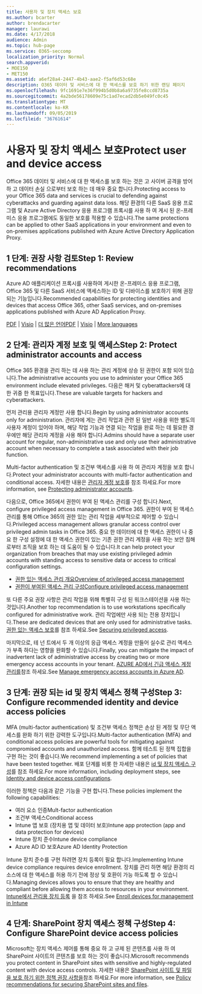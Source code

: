 ```yaml
---
title: 사용자 및 장치 액세스 보호
ms.author: bcarter
author: brendacarter
manager: laurawi
ms.date: 4/17/2018
audience: Admin
ms.topic: hub-page
ms.service: O365-seccomp
localization_priority: Normal
search.appverid:
- MOE150
- MET150
ms.assetid: a6ef28a4-2447-4b43-aae2-f5af6d53c68e
description: O365 데이터 및 서비스에 대 한 액세스를 보호 하기 위한 랜딩 페이지
ms.openlocfilehash: 9fc1691e7e36f994b5d0b8a6a9735fe8ccd8735a
ms.sourcegitcommit: 4a2bde56178609e75c1ad7ecad2db5e049fc0c45
ms.translationtype: MT
ms.contentlocale: ko-KR
ms.lasthandoff: 09/05/2019
ms.locfileid: "36761614"
---
```

# <a name="protect-user-and-device-access"></a><span data-ttu-id="081bf-103">사용자 및 장치 액세스 보호</span><span class="sxs-lookup"><span data-stu-id="081bf-103">Protect user and device access</span></span>

<span data-ttu-id="081bf-104">Office 365 데이터 및 서비스에 대 한 액세스를 보호 하는 것은 고 사이버 공격을 방어 하 고 데이터 손실 으로부터 보호 하는 데 매우 중요 합니다.</span><span class="sxs-lookup"><span data-stu-id="081bf-104">Protecting access to your Office 365 data and services is crucial to defending against cyberattacks and guarding against data loss.</span></span> <span data-ttu-id="081bf-105">해당 환경의 다른 SaaS 응용 프로그램 및 Azure Active Directory 응용 프로그램 프록시를 사용 하 여 게시 된 온-프레미스 응용 프로그램에도 동일한 보호를 적용할 수 있습니다.</span><span class="sxs-lookup"><span data-stu-id="081bf-105">The same protections can be applied to other SaaS applications in your environment and even to on-premises applications published with Azure Active Directory Application Proxy.</span></span>
  
## <a name="step-1-review-recommendations"></a><span data-ttu-id="081bf-106">1 단계: 권장 사항 검토</span><span class="sxs-lookup"><span data-stu-id="081bf-106">Step 1: Review recommendations</span></span>

<span data-ttu-id="081bf-107">Azure AD 애플리케이션 프록시를 사용하여 게시한 온-프레미스 응용 프로그램, Office 365 및 다른 SaaS 서비스에 액세스하는 ID 및 디바이스를 보호하기 위해 권장되는 기능입니다.</span><span class="sxs-lookup"><span data-stu-id="081bf-107">Recommended capabilities for protecting identities and devices that access Office 365, other SaaS services, and on-premises applications published with Azure AD Application Proxy.</span></span>
  
<span data-ttu-id="081bf-108">[PDF](https://go.microsoft.com/fwlink/p/?linkid=841656) | [Visio](https://go.microsoft.com/fwlink/p/?linkid=841657) | [더 많은 언어](https://www.microsoft.com/download/details.aspx?id=55032)</span><span class="sxs-lookup"><span data-stu-id="081bf-108">[PDF](https://go.microsoft.com/fwlink/p/?linkid=841656) | [Visio](https://go.microsoft.com/fwlink/p/?linkid=841657) | [More languages](https://www.microsoft.com/download/details.aspx?id=55032)</span></span>
  
## <a name="step-2-protect-administrator-accounts-and-access"></a><span data-ttu-id="081bf-109">2 단계: 관리자 계정 보호 및 액세스</span><span class="sxs-lookup"><span data-stu-id="081bf-109">Step 2: Protect administrator accounts and access</span></span>
<span data-ttu-id="081bf-110">Office 365 환경을 관리 하는 데 사용 하는 관리 계정에 상승 된 권한이 포함 되어 있습니다.</span><span class="sxs-lookup"><span data-stu-id="081bf-110">The administrative accounts you use to administer your Office 365 environment include elevated privileges.</span></span> <span data-ttu-id="081bf-111">다음은 해커 및 cyberattackers에 대 한 귀중 한 목표입니다.</span><span class="sxs-lookup"><span data-stu-id="081bf-111">These are valuable targets for hackers and cyberattackers.</span></span> 

<span data-ttu-id="081bf-112">먼저 관리용 관리자 계정만 사용 합니다.</span><span class="sxs-lookup"><span data-stu-id="081bf-112">Begin by using administrator accounts only for administration.</span></span> <span data-ttu-id="081bf-113">관리자에 게는 관리 작업과 관련 된 일반 사용을 위한 별도의 사용자 계정이 있어야 하며, 해당 작업 기능과 연결 되는 작업을 완료 하는 데 필요한 경우에만 해당 관리자 계정을 사용 해야 합니다.</span><span class="sxs-lookup"><span data-stu-id="081bf-113">Admins should have a separate user account for regular, non-administrative use and only use their administrative account when necessary to complete a task associated with their job function.</span></span>

<span data-ttu-id="081bf-114">Multi-factor authentication 및 조건부 액세스를 사용 하 여 관리자 계정을 보호 합니다.</span><span class="sxs-lookup"><span data-stu-id="081bf-114">Protect your administrator accounts with multi-factor authentication and conditional access.</span></span> <span data-ttu-id="081bf-115">자세한 내용은 [관리자 계정 보호](https://docs.microsoft.com/microsoft-365/enterprise/identity-access-prerequisites#protecting-administrator-accounts)를 참조 하세요.</span><span class="sxs-lookup"><span data-stu-id="081bf-115">For more information, see [Protecting administrator accounts](https://docs.microsoft.com/microsoft-365/enterprise/identity-access-prerequisites#protecting-administrator-accounts).</span></span> 

<span data-ttu-id="081bf-116">다음으로, Office 365에서 권한이 부여 된 액세스 관리를 구성 합니다.</span><span class="sxs-lookup"><span data-stu-id="081bf-116">Next, configure privileged access management in Office 365.</span></span> <span data-ttu-id="081bf-117">권한이 부여 된 액세스 관리를 통해 Office 365의 권한 있는 관리 작업을 세부적으로 제어할 수 있습니다.</span><span class="sxs-lookup"><span data-stu-id="081bf-117">Privileged access management allows granular access control over privileged admin tasks in Office 365.</span></span> <span data-ttu-id="081bf-118">중요 한 데이터에 대 한 액세스 권한이 나 중요 한 구성 설정에 대 한 액세스 권한이 있는 기존 권한 관리 계정을 사용 하는 보안 침해 로부터 조직을 보호 하는 데 도움이 될 수 있습니다.</span><span class="sxs-lookup"><span data-stu-id="081bf-118">It can help protect your organization from breaches that may use existing privileged admin accounts with standing access to sensitive data or access to critical configuration settings.</span></span>

- [<span data-ttu-id="081bf-119">권한 있는 액세스 관리 개요</span><span class="sxs-lookup"><span data-stu-id="081bf-119">Overview of privileged access management</span></span>](privileged-access-management-overview.md)
- [<span data-ttu-id="081bf-120">권한이 부여된 액세스 관리 구성</span><span class="sxs-lookup"><span data-stu-id="081bf-120">Configure privileged access management</span></span>](privileged-access-management-configuration.md)

<span data-ttu-id="081bf-121">또 다른 주요 권장 사항은 관리 작업을 위해 특별히 구성 된 워크스테이션을 사용 하는 것입니다.</span><span class="sxs-lookup"><span data-stu-id="081bf-121">Another top recommendation is to use workstations specifically configured for administrative work.</span></span> <span data-ttu-id="081bf-122">관리 작업에만 사용 되는 전용 장치입니다.</span><span class="sxs-lookup"><span data-stu-id="081bf-122">These are dedicated devices that are only used for administrative tasks.</span></span> <span data-ttu-id="081bf-123">[권한 있는 액세스 보호](https://docs.microsoft.com/windows-server/identity/securing-privileged-access/securing-privileged-access)를 참조 하세요.</span><span class="sxs-lookup"><span data-stu-id="081bf-123">See [Securing privileged access](https://docs.microsoft.com/windows-server/identity/securing-privileged-access/securing-privileged-access).</span></span>

<span data-ttu-id="081bf-124">마지막으로, 테 넌 트에서 두 개 이상의 응급 액세스 계정을 만들어 실수로 관리 액세스가 부족 하다는 영향을 완화할 수 있습니다.</span><span class="sxs-lookup"><span data-stu-id="081bf-124">Finally, you can mitigate the impact of inadvertent lack of administrative access by creating two or more emergency access accounts in your tenant.</span></span> <span data-ttu-id="081bf-125">[AZURE AD에서 긴급 액세스 계정 관리를](https://docs.microsoft.com/azure/active-directory/users-groups-roles/directory-emergency-access)참조 하세요.</span><span class="sxs-lookup"><span data-stu-id="081bf-125">See [Manage emergency access accounts in Azure AD](https://docs.microsoft.com/azure/active-directory/users-groups-roles/directory-emergency-access).</span></span> 

## <a name="step-3-configure-recommended-identity-and-device-access-policies"></a><span data-ttu-id="081bf-126">3 단계: 권장 되는 id 및 장치 액세스 정책 구성</span><span class="sxs-lookup"><span data-stu-id="081bf-126">Step 3: Configure recommended identity and device access policies</span></span>
<span data-ttu-id="081bf-127">MFA (multi-factor authentication) 및 조건부 액세스 정책은 손상 된 계정 및 무단 액세스를 완화 하기 위한 강력한 도구입니다.</span><span class="sxs-lookup"><span data-stu-id="081bf-127">Multi-factor authentication (MFA) and conditional access policies are powerful tools for mitigating against compromised accounts and unauthorized access.</span></span> <span data-ttu-id="081bf-128">함께 테스트 된 정책 집합을 구현 하는 것이 좋습니다.</span><span class="sxs-lookup"><span data-stu-id="081bf-128">We recommend implementing a set of policies that have been tested together.</span></span> <span data-ttu-id="081bf-129">배포 단계를 비롯 한 자세한 내용은 [id 및 장치 액세스 구성](https://docs.microsoft.com/microsoft-365/enterprise/microsoft-365-policies-configurations)를 참조 하세요.</span><span class="sxs-lookup"><span data-stu-id="081bf-129">For more information, including deployment steps, see [Identity and device access configurations](https://docs.microsoft.com/microsoft-365/enterprise/microsoft-365-policies-configurations).</span></span>

 <span data-ttu-id="081bf-130">이러한 정책은 다음과 같은 기능을 구현 합니다.</span><span class="sxs-lookup"><span data-stu-id="081bf-130">These policies implement the following capabilities:</span></span>
- <span data-ttu-id="081bf-131">여러 요소 인증</span><span class="sxs-lookup"><span data-stu-id="081bf-131">Mult-factor authentication</span></span>
- <span data-ttu-id="081bf-132">조건부 액세스</span><span class="sxs-lookup"><span data-stu-id="081bf-132">Conditional access</span></span>
- <span data-ttu-id="081bf-133">Intune 앱 보호 (장치용 앱 및 데이터 보호)</span><span class="sxs-lookup"><span data-stu-id="081bf-133">Intune app protection (app and data protection for devices)</span></span>
- <span data-ttu-id="081bf-134">Intune 장치 준수</span><span class="sxs-lookup"><span data-stu-id="081bf-134">Intune device compliance</span></span>
- <span data-ttu-id="081bf-135">Azure AD ID 보호</span><span class="sxs-lookup"><span data-stu-id="081bf-135">Azure AD Identity Protection</span></span>

<span data-ttu-id="081bf-136">Intune 장치 준수를 구현 하려면 장치 등록이 필요 합니다.</span><span class="sxs-lookup"><span data-stu-id="081bf-136">Implementing Intune device compliance requires device enrollment.</span></span> <span data-ttu-id="081bf-137">장치를 관리 하면 해당 환경의 리소스에 대 한 액세스를 허용 하기 전에 정상 및 호환이 가능 하도록 할 수 있습니다.</span><span class="sxs-lookup"><span data-stu-id="081bf-137">Managing devices allows you to ensure that they are healthy and compliant before allowing them access to resources in your environment.</span></span> <span data-ttu-id="081bf-138">[Intune에서 관리용 장치 등록](https://docs.microsoft.com/intune-classic/deploy-use/enroll-devices-in-microsoft-intune) 을 참조 하세요.</span><span class="sxs-lookup"><span data-stu-id="081bf-138">See [Enroll devices for management in Intune](https://docs.microsoft.com/intune-classic/deploy-use/enroll-devices-in-microsoft-intune)</span></span>

## <a name="step-4-configure-sharepoint-device-access-policies"></a><span data-ttu-id="081bf-139">4 단계: SharePoint 장치 액세스 정책 구성</span><span class="sxs-lookup"><span data-stu-id="081bf-139">Step 4: Configure SharePoint device access policies</span></span>

<span data-ttu-id="081bf-140">Microsoft는 장치 액세스 제어를 통해 중요 하 고 규제 된 콘텐츠를 사용 하 여 SharePoint 사이트의 콘텐츠를 보호 하는 것이 좋습니다.</span><span class="sxs-lookup"><span data-stu-id="081bf-140">Microsoft recommends you protect content in SharePoint sites with sensitive and highly-regulated content with device access controls.</span></span> <span data-ttu-id="081bf-141">자세한 내용은 [SharePoint 사이트 및 파일을 보호 하기 위한 정책 권장 사항을](https://docs.microsoft.com/microsoft-365/enterprise/sharepoint-file-access-policies)참조 하세요.</span><span class="sxs-lookup"><span data-stu-id="081bf-141">For more information, see [Policy recommendations for securing SharePoint sites and files](https://docs.microsoft.com/microsoft-365/enterprise/sharepoint-file-access-policies).</span></span>



    

